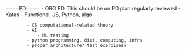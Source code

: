 ====PD====
    - ORG PD. This should be on PD plan regularly reviewed
        - Katas
            - Functional, JS, Python, algo

            - CS computational-related theory
            - AI
                - ML testing 
            - python programming, dist. computing, infra
            - proper architecture? test exercises?
